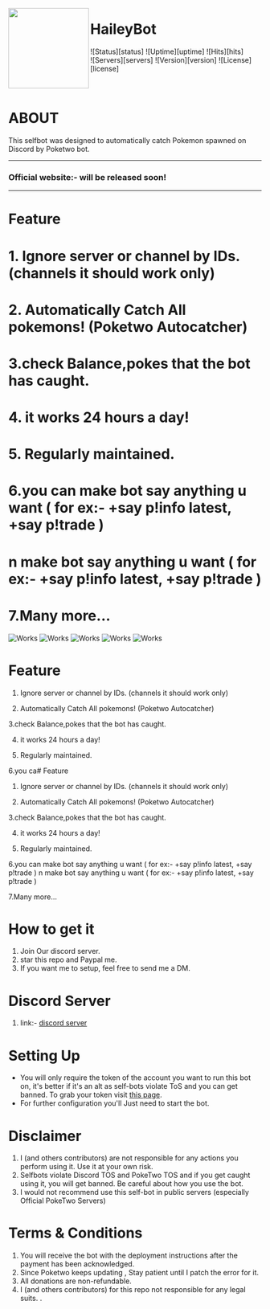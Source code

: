 <img src="https://i.imgur.com/85PNo2N.png" align="left" height="160px"><h1>HaileyBot</h1>
  
![Status][status] ![Uptime][uptime] ![Hits][hits]  
![Servers][servers] ![Version][version] ![License][license]  
</br>
</br>
# ABOUT
This selfbot was designed to automatically catch Pokemon spawned on Discord by Poketwo bot.

---

### Official website:- will be released soon!

---


# Feature
# 1. Ignore server or channel by IDs. (channels it should work only)

# 2. Automatically Catch All pokemons! (Poketwo Autocatcher)

# 3.check Balance,pokes that the bot has caught.

# 4. it works 24 hours a day!

# 5. Regularly maintained.

# 6.you can make bot say anything u want (  for ex:- +say p!info latest, +say p!trade  )
# n make bot say anything u want (  for ex:- +say p!info latest, +say p!trade  )

# 7.Many more...

![Works](https://media1.giphy.com/media/9cepV83q9ZVW8vAJ2w/giphy.gif)
![Works](https://media0.giphy.com/media/gIG0Aw7vFsU8fKKywD/giphy.gif)
![Works](https://cdn.discordapp.com/attachments/50f4587263242534913/780038260457209856/20201122_171216_edited.jpg)
![Works](https://cdn.discordapp.com/attachments/504587263242534913/780038815850823701/20201122_171514_edited.jpg)
![Works](https://media4.giphy.com/media/fMH1ennRztVJkjtvRr/giphy.gif)
# Feature
1. Ignore server or channel by IDs. (channels it should work only)

2. Automatically Catch All pokemons! (Poketwo Autocatcher)

3.check Balance,pokes that the bot has caught.

4. it works 24 hours a day!

5. Regularly maintained.

6.you ca# Feature
1. Ignore server or channel by IDs. (channels it should work only)

2. Automatically Catch All pokemons! (Poketwo Autocatcher)

3.check Balance,pokes that the bot has caught.

4. it works 24 hours a day!

5. Regularly maintained.

6.you can make bot say anything u want (  for ex:- +say p!info latest, +say p!trade  )
n make bot say anything u want (  for ex:- +say p!info latest, +say p!trade  )

7.Many more...
# How to get it
1. Join Our discord server.
2. star this repo and Paypal me.
3. If you want me to setup, feel free to send me a DM.

# Discord Server
1. link:- [discord server](https://discord.gg/8VhA4mz4NS)
# Setting Up

- You will only require the token of the account you want to run this bot on, it's better if it's an alt as self-bots violate ToS and you can get banned. To grab your token visit [this page](https://github.com/TheRacingLion/Discord-SelfBot/wiki/Discord-Token-Tutorial).
- For further configuration you'll Just need to start the bot.

# Disclaimer
1. I (and others contributors) are not responsible for any actions you perform using it. Use it at your own risk.
2. Selfbots violate Discord TOS and PokeTwo TOS and if you get caught using it, you will get banned. Be careful about how you use the bot.
3. I would not recommend use this self-bot in public servers (especially Official PokeTwo Servers)

# Terms & Conditions
1. You will receive the bot with the deployment instructions after the payment has been acknowledged.
2. Since Poketwo keeps updating , Stay patient until I patch the error for it.
3. All donations are non-refundable.
4. I (and others contributors) for this repo not responsible for any legal suits.
.
